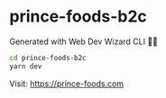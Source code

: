 # prince-foods-b2c
Generated with Web Dev Wizard CLI 🧙‍♂️

```bash
cd prince-foods-b2c
yarn dev
```

Visit: https://prince-foods.com